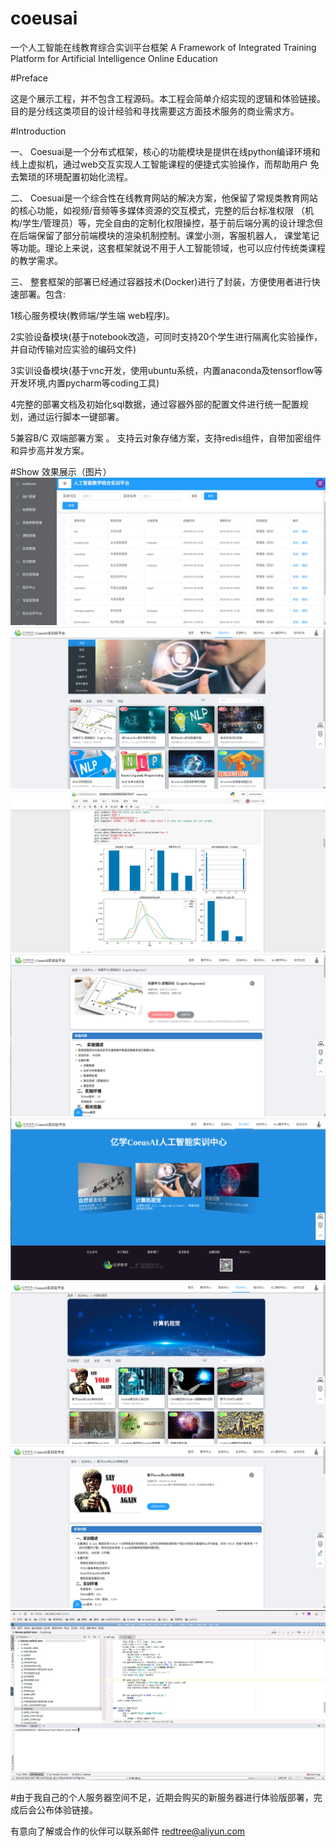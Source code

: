 # coeusai

一个人工智能在线教育综合实训平台框架 A Framework of Integrated Training Platform for Artificial Intelligence Online Education


#Preface

这是个展示工程，并不包含工程源码。本工程会简单介绍实现的逻辑和体验链接。目的是分线这类项目的设计经验和寻找需要这方面技术服务的商业需求方。

#Introduction

一、 Coesuai是一个分布式框架，核心的功能模块是提供在线python编译环境和线上虚拟机，通过web交互实现人工智能课程的便捷式实验操作，而帮助用户
免去繁琐的环境配置初始化流程。

二、 Coesuai是一个综合性在线教育网站的解决方案，他保留了常规类教育网站的核心功能，如视频/音频等多媒体资源的交互模式，完整的后台标准权限
（机构/学生/管理员）等，完全自由的定制化权限操控，基于前后端分离的设计理念但在后端保留了部分前端模块的渲染机制控制。课堂小测，客服机器人，
课堂笔记等功能。理论上来说，这套框架就说不用于人工智能领域，也可以应付传统类课程的教学需求。

三、 整套框架的部署已经通过容器技术(Docker)进行了封装，方便使用者进行快速部署。包含:

1核心服务模块(教师端/学生端 web程序)。

2实验设备模块(基于notebook改造，可同时支持20个学生进行隔离化实验操作，并自动传输对应实验的编码文件)

3实训设备模块(基于vnc开发，使用ubuntu系统，内置anaconda及tensorflow等开发环境,内置pycharm等coding工具)

4完整的部署文档及初始化sql数据，通过容器外部的配置文件进行统一配置规划，通过运行脚本一键部署。

5兼容B/C 双端部署方案 。 支持云对象存储方案，支持redis组件，自带加密组件和异步高并发方案。

#Show 效果展示（图片）
![](s1.png)
![](s2.png)
![](s3.png)
![](s4.png)
![](s5.png)
![](s6.png)
![](s7.png)
![](s8.png)


#由于我自己的个人服务器空间不足，近期会购买的新服务器进行体验版部署，完成后会公布体验链接。

有意向了解或合作的伙伴可以联系邮件 redtree@aliyun.com